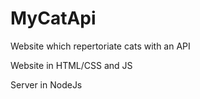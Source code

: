 # MyCatApi
Website which repertoriate cats with an API

Website in HTML/CSS and JS

Server in NodeJs
